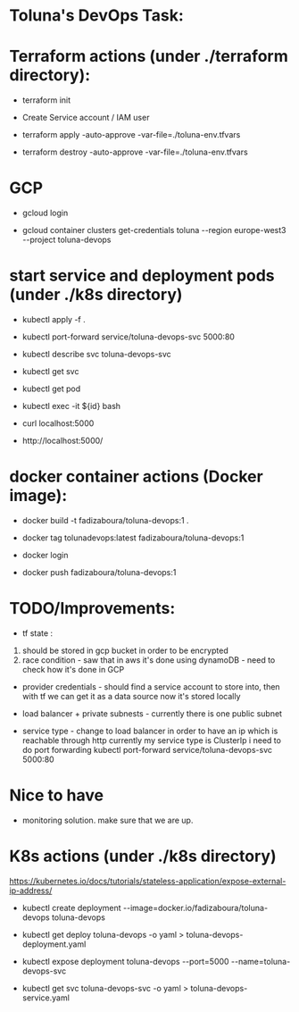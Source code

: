 # Toluna's DevOps Task:

# Terraform actions (under ./terraform directory):

- terraform init

- Create Service account / IAM user

- terraform apply -auto-approve -var-file=./toluna-env.tfvars

- terraform destroy -auto-approve -var-file=./toluna-env.tfvars

# GCP

- gcloud login

- gcloud container clusters get-credentials toluna --region europe-west3 --project toluna-devops


# start service and deployment pods (under ./k8s directory)

- kubectl apply -f .

- kubectl port-forward service/toluna-devops-svc 5000:80

- kubectl describe svc toluna-devops-svc

- kubectl get svc

- kubectl get pod

- kubectl exec -it ${id} bash

- curl localhost:5000

- http://localhost:5000/


# docker container actions (Docker image):

- docker build -t fadizaboura/toluna-devops:1 .

- docker tag tolunadevops:latest fadizaboura/toluna-devops:1

- docker login 

- docker push fadizaboura/toluna-devops:1


# TODO/Improvements:

- tf state : 
1) should be stored in gcp bucket in order to be encrypted
2) race condition - saw that in aws it's done using dynamoDB - need to check how it's done in GCP

- provider credentials - should find a service account to store into, then with tf we can get it as a data source
now it's stored locally

- load balancer + private subnests - currently there is one public subnet

- service type - change to load balancer in order to have an ip which is reachable through http 
currently my service type is ClusterIp i need to do port forwarding  kubectl port-forward service/toluna-devops-svc 5000:80

# Nice to have 
- monitoring solution. make sure that we are up.



# K8s actions (under ./k8s directory)
https://kubernetes.io/docs/tutorials/stateless-application/expose-external-ip-address/
- kubectl create deployment --image=docker.io/fadizaboura/toluna-devops toluna-devops

- kubectl get deploy toluna-devops -o yaml > toluna-devops-deployment.yaml

- kubectl expose deployment toluna-devops --port=5000 --name=toluna-devops-svc

- kubectl get svc toluna-devops-svc -o yaml > toluna-devops-service.yaml

